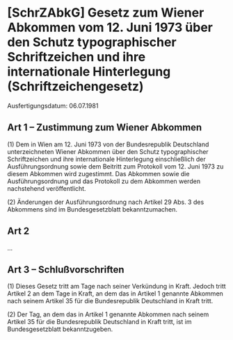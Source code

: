 # [SchrZAbkG] Gesetz zum Wiener Abkommen vom 12. Juni 1973 über den Schutz typographischer Schriftzeichen und ihre internationale Hinterlegung  (Schriftzeichengesetz)

Ausfertigungsdatum: 06.07.1981

 

## Art 1 – Zustimmung zum Wiener Abkommen

(1) Dem in Wien am 12. Juni 1973 von der Bundesrepublik Deutschland unterzeichneten Wiener Abkommen über den Schutz typographischer Schriftzeichen und ihre internationale Hinterlegung einschließlich der Ausführungsordnung sowie dem Beitritt zum Protokoll vom 12. Juni 1973 zu diesem Abkommen wird zugestimmt. Das Abkommen sowie die Ausführungsordnung und das Protokoll zu dem Abkommen werden nachstehend veröffentlicht.

(2) Änderungen der Ausführungsordnung nach Artikel 29 Abs. 3 des Abkommens sind im Bundesgesetzblatt bekanntzumachen.


## Art 2

...


## Art 3 – Schlußvorschriften

(1) Dieses Gesetz tritt am Tage nach seiner Verkündung in Kraft. Jedoch tritt Artikel 2 an dem Tage in Kraft, an dem das in Artikel 1 genannte Abkommen nach seinem Artikel 35 für die Bundesrepublik Deutschland in Kraft tritt.

(2) Der Tag, an dem das in Artikel 1 genannte Abkommen nach seinem Artikel 35 für die Bundesrepublik Deutschland in Kraft tritt, ist im Bundesgesetzblatt bekanntzugeben.
